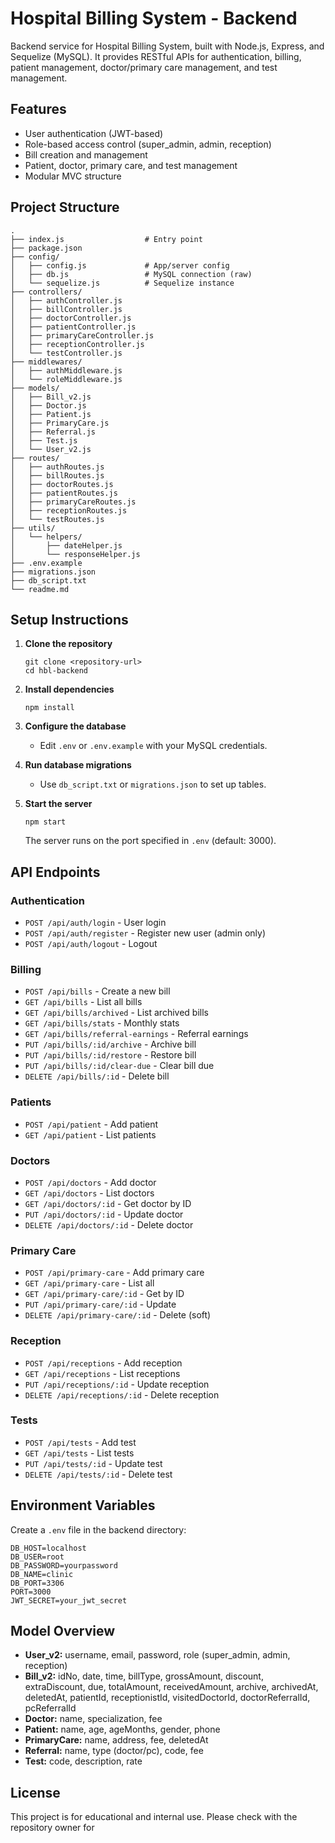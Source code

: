 # Hospital Billing System - Backend

Backend service for Hospital Billing System, built with Node.js, Express, and Sequelize (MySQL). It provides RESTful APIs for authentication, billing, patient management, doctor/primary care management, and test management.

## Features

- User authentication (JWT-based)
- Role-based access control (super_admin, admin, reception)
- Bill creation and management
- Patient, doctor, primary care, and test management
- Modular MVC structure

## Project Structure

```
.
├── index.js                  # Entry point
├── package.json
├── config/
│   ├── config.js             # App/server config
│   ├── db.js                 # MySQL connection (raw)
│   └── sequelize.js          # Sequelize instance
├── controllers/
│   ├── authController.js
│   ├── billController.js
│   ├── doctorController.js
│   ├── patientController.js
│   ├── primaryCareController.js
│   ├── receptionController.js
│   └── testController.js
├── middlewares/
│   ├── authMiddleware.js
│   └── roleMiddleware.js
├── models/
│   ├── Bill_v2.js
│   ├── Doctor.js
│   ├── Patient.js
│   ├── PrimaryCare.js
│   ├── Referral.js
│   ├── Test.js
│   └── User_v2.js
├── routes/
│   ├── authRoutes.js
│   ├── billRoutes.js
│   ├── doctorRoutes.js
│   ├── patientRoutes.js
│   ├── primaryCareRoutes.js
│   ├── receptionRoutes.js
│   └── testRoutes.js
├── utils/
│   └── helpers/
│       ├── dateHelper.js
│       └── responseHelper.js
├── .env.example
├── migrations.json
├── db_script.txt
└── readme.md
```

## Setup Instructions

1. **Clone the repository**
   ```
   git clone <repository-url>
   cd hbl-backend
   ```

2. **Install dependencies**
   ```
   npm install
   ```

3. **Configure the database**
   - Edit `.env` or `.env.example` with your MySQL credentials.

4. **Run database migrations**
   - Use `db_script.txt` or `migrations.json` to set up tables.

5. **Start the server**
   ```
   npm start
   ```
   The server runs on the port specified in `.env` (default: 3000).

## API Endpoints

### Authentication
- `POST /api/auth/login` - User login
- `POST /api/auth/register` - Register new user (admin only)
- `POST /api/auth/logout` - Logout

### Billing
- `POST /api/bills` - Create a new bill
- `GET /api/bills` - List all bills
- `GET /api/bills/archived` - List archived bills
- `GET /api/bills/stats` - Monthly stats
- `GET /api/bills/referral-earnings` - Referral earnings
- `PUT /api/bills/:id/archive` - Archive bill
- `PUT /api/bills/:id/restore` - Restore bill
- `PUT /api/bills/:id/clear-due` - Clear bill due
- `DELETE /api/bills/:id` - Delete bill

### Patients
- `POST /api/patient` - Add patient
- `GET /api/patient` - List patients

### Doctors
- `POST /api/doctors` - Add doctor
- `GET /api/doctors` - List doctors
- `GET /api/doctors/:id` - Get doctor by ID
- `PUT /api/doctors/:id` - Update doctor
- `DELETE /api/doctors/:id` - Delete doctor

### Primary Care
- `POST /api/primary-care` - Add primary care
- `GET /api/primary-care` - List all
- `GET /api/primary-care/:id` - Get by ID
- `PUT /api/primary-care/:id` - Update
- `DELETE /api/primary-care/:id` - Delete (soft)

### Reception
- `POST /api/receptions` - Add reception
- `GET /api/receptions` - List receptions
- `PUT /api/receptions/:id` - Update reception
- `DELETE /api/receptions/:id` - Delete reception

### Tests
- `POST /api/tests` - Add test
- `GET /api/tests` - List tests
- `PUT /api/tests/:id` - Update test
- `DELETE /api/tests/:id` - Delete test

## Environment Variables

Create a `.env` file in the backend directory:

```
DB_HOST=localhost
DB_USER=root
DB_PASSWORD=yourpassword
DB_NAME=clinic
DB_PORT=3306
PORT=3000
JWT_SECRET=your_jwt_secret
```

## Model Overview

- **User_v2:** username, email, password, role (super_admin, admin, reception)
- **Bill_v2:** idNo, date, time, billType, grossAmount, discount, extraDiscount, due, totalAmount, receivedAmount, archive, archivedAt, deletedAt, patientId, receptionistId, visitedDoctorId, doctorReferralId, pcReferralId
- **Doctor:** name, specialization, fee
- **Patient:** name, age, ageMonths, gender, phone
- **PrimaryCare:** name, address, fee, deletedAt
- **Referral:** name, type (doctor/pc), code, fee
- **Test:** code, description, rate

## License

This project is for educational and internal use. Please check with the repository owner for